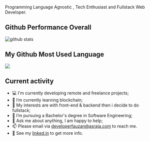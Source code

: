 Programming Language Agnostic , Tech Enthusiast and Fullstack Web Developer.

## Github Performance Overall

![github stats](https://github-readme-stats.vercel.app/api?username=fauzan121002&show_icons=true)

## My Github Most Used Language

<img src="https://github-readme-stats.vercel.app/api/top-langs/?username=fauzan121002&theme=vue">

## Current activity

- 💻 I'm currently developing remote and freelance projects;
- 📖 I’m currently learning blockchain;
- 🤔 My interests are with front-end & backend then i decide to do fullstack;
- 💼 I’m pursuing a Bachelor's degree in Software Engineering;
- 💬 Ask me about anything, I am happy to help;
- 📫 Please email via developerfauzan@asraja.com to reach me.
- 📝 See my <a href="https://www.linkedin.com/in/developerfauzan/">linked.in</a> to get more info.
